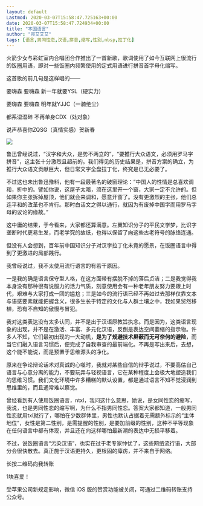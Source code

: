 ```yaml
---
layout: default
Lastmod: 2020-03-07T15:58:47.725163+00:00
date: 2020-03-07T15:58:47.724934+00:00
title: "本国语言"
author: "邓艾艾艾"
tags: [语言,男同性恋,汉语,拼音,缩写,性别,nbsp,拉丁化]
---
```


  

火箭少女与彩虹室内合唱团合作推出了一首新歌，歌词使用了如今互联网上很流行的饭圈用语，即对一些饭圈内频繁使用的定式用语进行拼音首字母化缩写。

这首歌的前几句是这样唱的——

要嗨森 要嗨森 新一年就要YSL（硬实力）

要嗨森 要嗨森 明年就YJJC（一骑绝尘） 

都系湿湿碎 不再单身CDX（处对象） 

说声恭喜你ZQSG（真情实感）贺新春

![](https://images.weserv.nl/?url=https%3A//mmbiz.qpic.cn/mmbiz_jpg/WYiaIf2PxeWzoaibnz52km22h2mlK2REbxee45YnuticstaESR4cMFGUcS9GiayL6P1UOKkStEe0ndclwm34iaeAVxg/640%3Fwx_fmt%3Djpeg)

鲁迅曾经说过，“汉字和大众，是势不两立的”，“要推行大众语文，必须用罗马字拼音”，这主张十分激烈且超前的。我们得见的历史结果是，拼音方案的确立，为推行大众语文贡献巨大，但日常文字全盘拉丁化，终究是已无必要了。

不过这也未出鲁迅豫料，他有一段最著名的破窗理论：“中国人的性情是总喜欢调和，折中的。譬如你说，这屋子太暗，须在这里开一个窗，大家一定不允许的。但如果你主张拆掉屋顶，他们就会来调和，愿意开窗了。没有更激烈的主张，他们总连平和的改革也不肯行。那时白话文之得以通行，就因为有废掉中国字而用罗马字母的议论的缘故。”

这中庸的结果，于今看来，大家都还算满意。左翼知识分子的平民文学梦，比识字垄断时代更易生发，而老学究的故纸，也得以保留了向这些古老符号的脉络连通。

但没有人会想到，百年前中国知识分子对汉字拉丁化未竟的愿景，在饭圈语言中得到了更激进的局部践行。

我曾经说过，我不太使用流行语言的有若干原因。

一是我的确是语言保守型人格，在这方面带有摆脱不掉的落后贞洁；二是我觉得我本身没有那种很有说服力的活力气质，刻意使用会有一种老年朋友努力要跟上时代，艰难与大家打成一团的尴尬；三是如今的流行语已经不再如过去那样仅靠文本与语感要素就能把握含义，很多生长于特定的文化与人群土壤之中，我如果贸然移植，恐有不自知的傲慢与冒犯。

我对这类表达没有太多认同，并不是出于汉语原教旨执念。而是因为，这类语言现象的出现，并不是在激活、丰富、多元化汉语，反倒是表达空间萎缩的指示物。许多人不知，它们最初出现的一大动机，**是为了规避技术屏蔽而无可奈何的避险**，而当它们融入语言习惯后，便完成了自我审查的最前端化。不再是写出来后，去想，这个能不能说，而是预置于思维源头的净化。

原来在争论辩论话术对真诚的心噬时，我就对某些自信的辩手说过，不要高估自己语言与心意分离的能力，不要玩弄与轻视语言，它在某种程度上会极大地塑造我们的思维习惯。我们文化环境中许多糟糕的默认设置，都是通过语言不知不觉浸润到思维里的，而且通常难以察觉。

曾经看到有人使用饭圈语言，ntxl，我问这什么意思，她说，是女同性恋的缩写，我说，也是男同性恋的缩写啊，为什么不指男同性恋。答案大家都知道，一般男同性恋就用txl就行了，哪怕在少数群体里，男性也默认占据着无需额外标示的“主体地位”，女性是第二性别，是需提醒的性别，是要加前缀的性别，这种不平等现象在任何语言中都有体现，并且还在向这样哪怕最新潮的表达中无损平移着。

不过，说饭圈语言“污染汉语”，也实在过于老专家忡忧了，这些网络流行语，大部分会很快散去。真正施于汉语更持久，更根固的瘴疠，并不来自于网络。

长按二维码向我转账

1块喜爱！

受苹果公司新规定影响，微信 iOS 版的赞赏功能被关闭，可通过二维码转账支持公众号。

